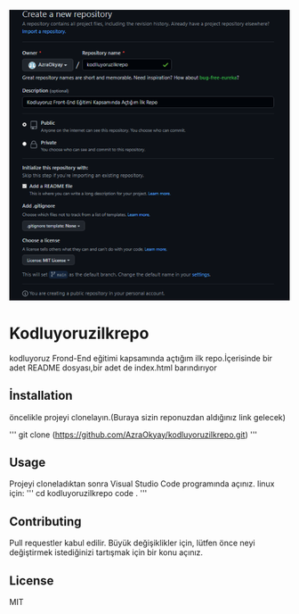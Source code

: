 ![a](/Ekran%20Al%C4%B1nt%C4%B1s%C4%B1.PNG)
# Kodluyoruzilkrepo
kodluyoruz Frond-End eğitimi kapsamında açtığım ilk repo.İçerisinde bir adet README dosyası,bir adet de index.html barındırıyor

## İnstallation
öncelikle projeyi clonelayın.(Buraya sizin reponuzdan aldığınız link gelecek)

'''
git clone (https://github.com/AzraOkyay/kodluyoruzilkrepo.git)
'''

## Usage
Projeyi cloneladıktan sonra Visual Studio Code programında açınız.
linux için:
'''
 cd kodluyoruzilkrepo
code .
'''

## Contributing
Pull requestler kabul edilir. Büyük değişiklikler için, lütfen önce neyi değiştirmek istediğinizi tartışmak için bir konu açınız.

## License
MIT

